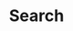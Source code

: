 ---
title: "Search"
slug: "search"
layout: "search"
outputs:
    - html
    - json
menu:
    main:
        name: Search
        weight: -20
        params: 
            icon: search
---